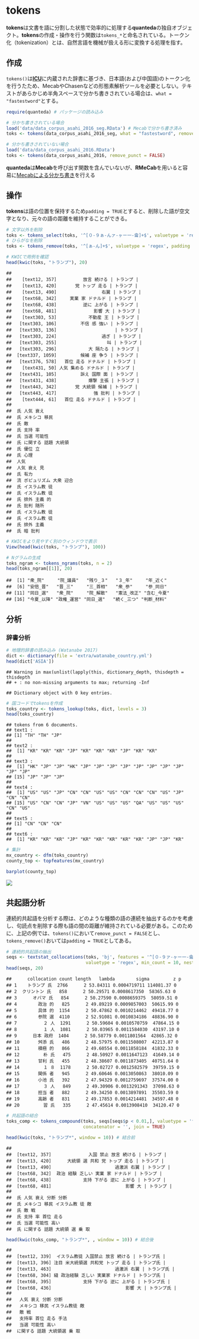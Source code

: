 tokens
======

**tokens**は文書を語に分割した状態で効率的に処理する**quanteda**の独自オブジェクト。**tokens**の作成・操作を行う関数は`tokens_*`と命名されている。トークン化（tokenization）とは、自然言語を機械が扱える形に変換する処理を指す。

作成
----

`tokens()`は[**ICU**](http://site.icu-project.org)に内蔵された辞書に基づき、日本語(および中国語)のトークン化を行うたため、MecabやChasenなどの形態素解析ツールを必要としない。テキストがあらかじめ半角スペースで分かち書きされている場合は、`what = "fastestword"`とする。

``` r
require(quanteda) # パッケージの読み込み
```

``` r
# 分かち書きされている場合
load('data/data_corpus_asahi_2016_seg.RData') # Mecabで分かち書き済み
toks <- tokens(data_corpus_asahi_2016_seg, what = "fastestword", remove_punct = FALSE)

# 分かち書きされていない場合
load('data/data_corpus_asahi_2016.RData') 
toks <- tokens(data_corpus_asahi_2016, remove_punct = FALSE)
```

**quanteda**は**Mecab**を呼び出す関数を含んでいないが、**RMeCab**を用いると容易に[Mecabによる分かち書き](../extra/mecab.R)を行える

操作
----

**tokens**は語の位置を保持するため`padding = TRUE`とすると、削除した語が空文字となり、元々の語の距離を維持することができる。

``` r
# 文字以外を削除
toks <- tokens_select(toks, '^[０-９ぁ-んァ-ヶー一-龠]+$', valuetype = 'regex', padding = TRUE)
# ひらがなを削除
toks <- tokens_remove(toks, '^[ぁ-ん]+$', valuetype = 'regex', padding = TRUE)

# KWICで用例を確認
head(kwic(toks, "トランプ"), 20)
```

    ##                                                   
    ##    [text12, 357]          放言 続ける | トランプ |
    ##    [text13, 420]       党 トップ 走る | トランプ |
    ##    [text13, 490]                 右翼 | トランプ |
    ##    [text68, 342]     実業 家 ドナルド | トランプ |
    ##    [text68, 438]          逆に 上がる | トランプ |
    ##    [text68, 481]              影響 大 | トランプ |
    ##    [text303, 53]            不動産 王 | トランプ |
    ##   [text303, 106]         不信 感 強い | トランプ |
    ##   [text303, 136]                      | トランプ |
    ##   [text303, 224]                 過ぎ | トランプ |
    ##   [text303, 255]                   叫 | トランプ |
    ##   [text303, 296]            大 隔たる | トランプ |
    ##  [text337, 1059]         候補 座 争う | トランプ |
    ##   [text376, 578]   首位 走る ドナルド | トランプ |
    ##    [text431, 50] 人気 集める ドナルド | トランプ |
    ##   [text431, 105]         訴え 国際 面 | トランプ |
    ##   [text431, 438]            爆撃 主張 | トランプ |
    ##   [text443, 342]       党 大統領 候補 | トランプ |
    ##   [text443, 417]              強 批判 | トランプ |
    ##    [text444, 61]   首位 走る ドナルド | トランプ |
    ##                           
    ##  氏 人気 衰え             
    ##  氏 メキシコ 移民         
    ##  氏 敵                    
    ##  氏 支持 率               
    ##  氏 当選 可能性           
    ##  氏 に関する 話題 大統領  
    ##  氏 優位 立               
    ##  氏 心理                  
    ##  人気                     
    ##  人気 衰え 見             
    ##  氏 有力                  
    ##  流 ポピュリズム 大衆 迎合
    ##  氏 イスラム教 徒         
    ##  氏 イスラム教 徒         
    ##  氏 排外 主義 的          
    ##  氏 批判 随所             
    ##  氏 イスラム教 徒         
    ##  氏 イスラム教 徒         
    ##  氏 排外 主義             
    ##  氏 暗 批判

``` r
# KWICをより見やすく別のウィンドウで表示
View(head(kwic(toks, "トランプ"), 100))
```

``` r
# Nグラムの生成
toks_ngram <- tokens_ngrams(toks, n = 2)
head(toks_ngram[[1]], 20)
```

    ##  [1] "衆_院"     "院_議員"   "残り_３"   "３_年"     "年_近く"  
    ##  [6] "安倍_晋"   "晋_三"     "三_首相"   "衆_参"     "参_同日"  
    ## [11] "同日_選"   "衆_院"     "院_解散"   "憲法_改正" "含む_今夏"
    ## [16] "今夏_以降" "政権_運営" "同日_選"   "続く_三つ" "判断_材料"

分析
----

### 辞書分析

``` r
# 地理的辞書の読み込み (Watanabe 2017)
dict <- dictionary(file = 'extra/watanabe_country.yml')
head(dict['ASIA'])
```

    ## Warning in max(unlist(lapply(this, dictionary_depth, thisdepth = thisdepth
    ## + : no non-missing arguments to max; returning -Inf

    ## Dictionary object with 0 key entries.

``` r
# 国コードでtokensを作成
toks_country <- tokens_lookup(toks, dict, levels = 3) 
head(toks_country)
```

    ## tokens from 6 documents.
    ## text1 :
    ## [1] "TH" "TH" "JP"
    ## 
    ## text2 :
    ##  [1] "KR" "KR" "KR" "JP" "KR" "KR" "KR" "JP" "KR" "KR"
    ## 
    ## text3 :
    ##  [1] "HK" "JP" "JP" "HK" "JP" "JP" "JP" "JP" "JP" "JP" "JP" "JP" "JP" "JP"
    ## [15] "JP" "JP" "JP"
    ## 
    ## text4 :
    ##  [1] "US" "US" "JP" "CN" "CN" "US" "US" "CN" "CN" "CN" "US" "JP" "CN" "CN"
    ## [15] "US" "CN" "CN" "JP" "VN" "US" "US" "US" "QA" "US" "US" "US" "CN" "US"
    ## 
    ## text5 :
    ## [1] "CN" "CN" "CN"
    ## 
    ## text6 :
    ##  [1] "KR" "KR" "KR" "JP" "KR" "KR" "KR" "KR" "KR" "JP" "JP" "KR"

``` r
# 集計
mx_country <- dfm(toks_country)
county_top <- topfeatures(mx_country)
```

``` r
barplot(county_top)
```

![](tokens_files/figure-markdown_github/plot-1.png)

共起語分析
----------

連続的共起語を分析する際は、どのような種類の語の連続を抽出するのかを考慮し、句読点を削除する際も語の間の距離が維持されている必要がある。このために、上記の例では、`tokens()`において`remove_punct = FALSE`とし、`tokens_remove()`おいては`padding = TRUE`としてある。

``` r
# 連続的共起語の抽出
seqs <- textstat_collocations(toks, 'bj', features = '^[０-９ァ-ヶー一-龠]+$', 
                              valuetype = 'regex', min_count = 10, nested = FALSE)
head(seqs, 20)
```

    ##      collocation count length   lambda        sigma         z p
    ## 1    トランプ 氏  2766      2 53.84311 0.0004719711 114081.37 0
    ## 2  クリントン 氏   858      2 50.29571 0.0008617350  58365.63 0
    ## 3      オバマ 氏   854      2 50.27590 0.0008659375  58059.51 0
    ## 4        政治 的   825      2 49.89219 0.0009857003  50615.99 0
    ## 5        具体 的  1154      2 50.47862 0.0010214462  49418.77 0
    ## 6        参院 選  4110      2 52.91081 0.0010834186  48836.90 0
    ## 7          ２ 人  1291      2 50.59604 0.0010570759  47864.15 0
    ## 8          １ 人  1081      2 50.03965 0.0011584030  43197.10 0
    ## 9      日本 政府  1404      2 50.58779 0.0011801564  42865.32 0
    ## 10       舛添 氏   486      2 48.57975 0.0011508007  42213.87 0
    ## 11       積極 的   866      2 49.60554 0.0011858184  41832.33 0
    ## 12         朴 氏   475      2 48.50927 0.0011647123  41649.14 0
    ## 13       甘利 氏   455      2 48.38607 0.0011873405  40751.64 0
    ## 14         １ ８  1178      2 50.02727 0.0012582579  39759.15 0
    ## 15       関係 者   945      2 49.60646 0.0013050863  38010.09 0
    ## 16       小池 氏   392      2 47.94329 0.0012759697  37574.00 0
    ## 17         ３ 人   849      2 49.30906 0.0013291343  37098.63 0
    ## 18       担当 者   882      2 49.34250 0.0013897891  35503.59 0
    ## 19       高齢 者   831      2 49.17853 0.0014214481  34597.48 0
    ## 20         習 氏   335      2 47.45614 0.0013908410  34120.47 0

``` r
# 共起語の結合
toks_comp <- tokens_compound(toks, seqs[seqs$p < 0.01,], valuetype = 'fixed', 
                             concatenator = '', join = TRUE)

head(kwic(toks, "トランプ*", window = 10)) # 結合前
```

    ##                                                               
    ##  [text12, 357]              入国 禁止 放言 続ける | トランプ |
    ##  [text13, 420]      大統領 選 共和 党 トップ 走る | トランプ |
    ##  [text13, 490]                        過激派 右翼 | トランプ |
    ##  [text68, 342]  政治 経験 乏しい 実業 家 ドナルド | トランプ |
    ##  [text68, 438]            支持 下がる 逆に 上がる | トランプ |
    ##  [text68, 481]                            影響 大 | トランプ |
    ##                                   
    ##  氏 人気 衰え 分断 分断           
    ##  氏 メキシコ 移民 イスラム教 徒 敵
    ##  氏 敵 戦                         
    ##  氏 支持 率 首位 走る             
    ##  氏 当選 可能性 高い              
    ##  氏 に関する 話題 大統領 選 乗 取

``` r
head(kwic(toks_comp, "トランプ*", , window = 10)) # 結合後
```

    ##                                                                 
    ##  [text12, 339]  イスラム教徒 入国禁止 放言 続ける | トランプ氏 |
    ##  [text13, 396] 注目 米大統領選 共和党 トップ 走る | トランプ氏 |
    ##  [text13, 463]                        過激派 右翼 | トランプ氏 |
    ##  [text68, 304] 縫 政治経験 乏しい 実業家 ドナルド | トランプ氏 |
    ##  [text68, 395]            支持 下がる 逆に 上がる | トランプ氏 |
    ##  [text68, 436]                            影響 大 | トランプ氏 |
    ##                                
    ##   人気 衰え 分断 分断          
    ##   メキシコ 移民 イスラム教徒 敵
    ##   敵 戦                        
    ##   支持率 首位 走る 手法        
    ##   当選 可能性 高い             
    ##  に関する 話題 大統領選 乗 取
